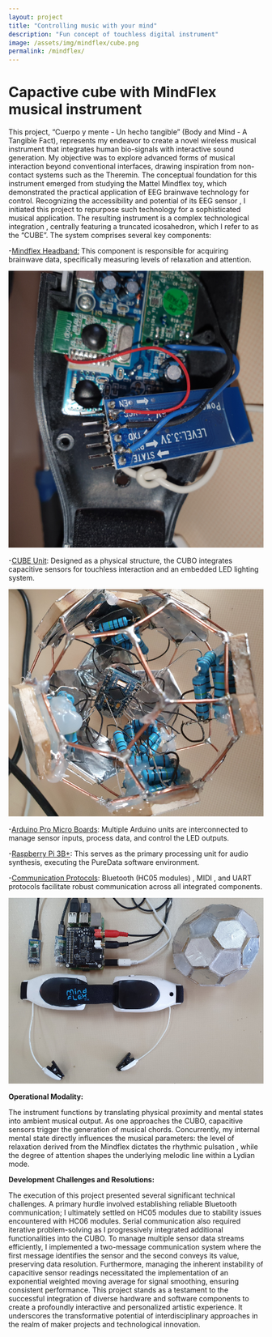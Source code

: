 ```yaml
---
layout: project
title: "Controlling music with your mind"
description: "Fun concept of touchless digital instrument"
image: /assets/img/mindflex/cube.png
permalink: /mindflex/
---
```


# Capactive cube with MindFlex musical instrument

This project, “Cuerpo y mente - Un hecho tangible” (Body and Mind - A Tangible Fact), represents my endeavor to create a novel wireless musical instrument that integrates human bio-signals with interactive sound generation. My objective was to explore advanced forms of musical interaction beyond conventional interfaces, drawing inspiration from non-contact systems such as the Theremin. The conceptual foundation for this instrument emerged from studying the Mattel Mindflex toy, which demonstrated the practical application of EEG brainwave technology for control. Recognizing the accessibility and potential of its EEG sensor , I initiated this project to repurpose such technology for a sophisticated musical application. The resulting instrument is a complex technological integration , centrally featuring a truncated icosahedron, which I refer to as the “CUBE”. The system comprises several key components: 

-<u>Mindflex Headband:</u> This component is responsible for acquiring brainwave data, specifically measuring levels of relaxation and attention.

![Mindflex](/assets/img/mindflex/mindflex.png)

-<u>CUBE Unit</u>: Designed as a physical structure, the CUBO integrates capacitive sensors for touchless interaction and an embedded LED lighting system.

![Cube](/assets/img/mindflex/cube.png)

-<u>Arduino Pro Micro Boards</u>: Multiple Arduino units are interconnected to manage sensor inputs, process data, and control the LED outputs.

-<u>Raspberry Pi 3B+</u>: This serves as the primary processing unit for audio synthesis, executing the PureData software environment.

-<u>Communication Protocols</u>: Bluetooth (HC05 modules) , MIDI , and UART protocols facilitate robust communication across all integrated components.

![All together](/assets/img/mindflex/music_with_your_mind.png)

**Operational Modality:**

The instrument functions by translating physical proximity and mental states into ambient musical output. As one approaches the CUBO, capacitive sensors trigger the generation of musical chords. Concurrently, my internal mental state directly influences the musical parameters: the level of relaxation derived from the Mindflex dictates the rhythmic pulsation , while the degree of attention shapes the underlying melodic line within a Lydian mode.

**Development Challenges and Resolutions:**

The execution of this project presented several significant technical challenges. A primary hurdle involved establishing reliable Bluetooth communication; I ultimately settled on HC05 modules due to stability issues encountered with HC06 modules. Serial communication also required iterative problem-solving as I progressively integrated additional functionalities into the CUBO. To manage multiple sensor data streams efficiently, I implemented a two-message communication system where the first message identifies the sensor and the second conveys its value, preserving data resolution. Furthermore, managing the inherent instability of capacitive sensor readings necessitated the implementation of an exponential weighted moving average for signal smoothing, ensuring consistent performance. This project stands as a testament to the successful integration of diverse hardware and software components to create a profoundly interactive and personalized artistic experience. It underscores the transformative potential of interdisciplinary approaches in the realm of maker projects and technological innovation.
